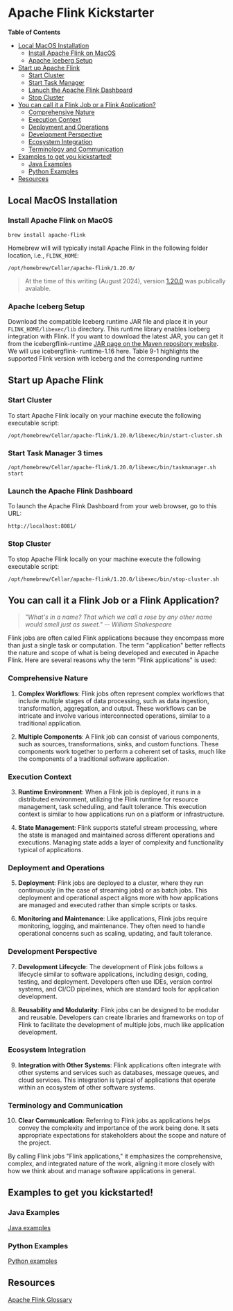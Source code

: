 # Apache Flink Kickstarter

**Table of Contents**

<!-- toc -->
+ [Local MacOS Installation](#local-macos-installation)
    - [Install Apache Flink on MacOS](#install-apache-flink-on-macos)
    - [Apache Iceberg Setup](#apache-iceberg-setup)
+ [Start up Apache Flink](#start-up-apache-flink)
    - [Start Cluster](#start-cluster)
    - [Start Task Manager](#start-task-manager)
    - [Lanuch the Apache Flink Dashboard](#lanuch-the-apache-flink-dashboard)
    - [Stop Cluster](#stop-cluster)
+ [You can call it a Flink Job or a Flink Application?](#you-can-call-it-a-flink-job-or-a-flink-application)
    - [Comprehensive Nature](#comprehensive-nature)
    - [Execution Context](#execution-context)
    - [Deployment and Operations](#deployment-and-operations)
    - [Development Perspective](#development-perspective)
    - [Ecosystem Integration](#ecosystem-integration)
    - [Terminology and Communication](#terminology-and-communication)
+ [Examples to get you kickstarted!](#examples-to-get-you-kickstarted)
    - [Java Examples](#java-examples)
    - [Python Examples](#python-examples)
+ [Resources](#resources)
<!-- tocstop -->

## Local MacOS Installation

### Install Apache Flink on MacOS
```
brew install apache-flink
```

Homebrew will will typically install Apache Flink in the following folder location, i.e., `FLINK_HOME`:
```
/opt/homebrew/Cellar/apache-flink/1.20.0/
```

> At the time of this writing (August 2024), version [1.20.0](https://www.confluent.io/blog/exploring-apache-flink-1-20-features-improvements-and-more/) was publically avaiable.

### Apache Iceberg Setup
Download the compatible Iceberg runtime JAR file and place it in your `FLINK_HOME/libexec/lib` directory.  This runtime library enables Iceberg integration with Flink. If you want to download the latest JAR,  you can get it from the icebergflink-runtime [JAR page on the Maven repository website](). We will use icebergflink-
runtime-1.16 here. Table 9-1 highlights the supported Flink version with
Iceberg and the corresponding runtime

## Start up Apache Flink

### Start Cluster
To start Apache Flink locally on your machine execute the following executable script: 
```
/opt/homebrew/Cellar/apache-flink/1.20.0/libexec/bin/start-cluster.sh
```

### Start Task Manager 3 times
```
/opt/homebrew/Cellar/apache-flink/1.20.0/libexec/bin/taskmanager.sh start
```

### Launch the Apache Flink Dashboard
To launch the Apache Flink Dashboard from your web browser, go to this URL:
```
http://localhost:8081/
```

### Stop Cluster
To stop Apache Flink locally on your machine execute the following executable script: 
```
/opt/homebrew/Cellar/apache-flink/1.20.0/libexec/bin/stop-cluster.sh
```

## You can call it a Flink Job or a Flink Application?

> _"What's in a name? That which we call a rose by any other name would smell just as sweet." -- William Shakespeare_

Flink jobs are often called Flink applications because they encompass more than just a single task or computation. The term "application" better reflects the nature and scope of what is being developed and executed in Apache Flink. Here are several reasons why the term "Flink applications" is used:

### Comprehensive Nature
1. **Complex Workflows**: Flink jobs often represent complex workflows that include multiple stages of data processing, such as data ingestion, transformation, aggregation, and output. These workflows can be intricate and involve various interconnected operations, similar to a traditional application.

2. **Multiple Components**: A Flink job can consist of various components, such as sources, transformations, sinks, and custom functions. These components work together to perform a coherent set of tasks, much like the components of a traditional software application.

### Execution Context
3. **Runtime Environment**: When a Flink job is deployed, it runs in a distributed environment, utilizing the Flink runtime for resource management, task scheduling, and fault tolerance. This execution context is similar to how applications run on a platform or infrastructure.

4. **State Management**: Flink supports stateful stream processing, where the state is managed and maintained across different operations and executions. Managing state adds a layer of complexity and functionality typical of applications.

### Deployment and Operations
5. **Deployment**: Flink jobs are deployed to a cluster, where they run continuously (in the case of streaming jobs) or as batch jobs. This deployment and operational aspect aligns more with how applications are managed and executed rather than simple scripts or tasks.

6. **Monitoring and Maintenance**: Like applications, Flink jobs require monitoring, logging, and maintenance. They often need to handle operational concerns such as scaling, updating, and fault tolerance.

### Development Perspective
7. **Development Lifecycle**: The development of Flink jobs follows a lifecycle similar to software applications, including design, coding, testing, and deployment. Developers often use IDEs, version control systems, and CI/CD pipelines, which are standard tools for application development.

8. **Reusability and Modularity**: Flink jobs can be designed to be modular and reusable. Developers can create libraries and frameworks on top of Flink to facilitate the development of multiple jobs, much like application development.

### Ecosystem Integration
9. **Integration with Other Systems**: Flink applications often integrate with other systems and services such as databases, message queues, and cloud services. This integration is typical of applications that operate within an ecosystem of other software systems.

### Terminology and Communication
10. **Clear Communication**: Referring to Flink jobs as applications helps convey the complexity and importance of the work being done. It sets appropriate expectations for stakeholders about the scope and nature of the project.

By calling Flink jobs "Flink applications," it emphasizes the comprehensive, complex, and integrated nature of the work, aligning it more closely with how we think about and manage software applications in general.

## Examples to get you kickstarted!

### Java Examples
[Java examples](java/README.md)

### Python Examples
[Python examples](python/README.md)

## Resources
[Apache Flink Glossary](Glossary.md)
